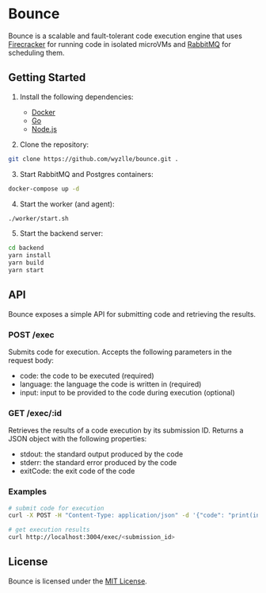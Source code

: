 # Bounce

Bounce is a scalable and fault-tolerant code execution engine that uses [Firecracker](https://github.com/firecracker-microvm/firecracker) for running code in isolated microVMs and [RabbitMQ](https://rabbitmq.com) for scheduling them.

## Getting Started
1. Install the following dependencies:
    - [Docker](https://docs.docker.com/install/)
    - [Go](https://golang.org/doc/install)
    - [Node.js](https://nodejs.org/en/download/)

2. Clone the repository:
```bash
git clone https://github.com/wyzlle/bounce.git .
```
3. Start RabbitMQ and Postgres containers:
```bash
docker-compose up -d
```
4. Start the worker (and agent):
```bash
./worker/start.sh
```
5. Start the backend server:
```bash
cd backend
yarn install
yarn build
yarn start
```

## API

Bounce exposes a simple API for submitting code and retrieving the results.

### POST /exec

Submits code for execution. Accepts the following parameters in the request body:
- code: the code to be executed (required)
- language: the language the code is written in (required)
- input: input to be provided to the code during execution (optional)

### GET /exec/:id

Retrieves the results of a code execution by its submission ID. Returns a JSON object with the following properties:

- stdout: the standard output produced by the code
- stderr: the standard error produced by the code
- exitCode: the exit code of the code

### Examples
```bash
# submit code for execution
curl -X POST -H "Content-Type: application/json" -d '{"code": "print(input())", "input": "Hello World", "language": "py"}' http://localhost:3004/exec

# get execution results
curl http://localhost:3004/exec/<submission_id>
```

## License

Bounce is licensed under the [MIT License](https://github.com/wyzlle/bounce/blob/main/LICENSE).

